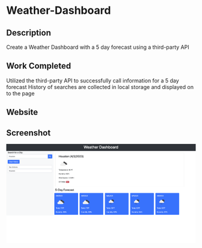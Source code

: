 # Weather-Dashboard

## Description

Create a Weather Dashboard with a 5 day forecast using a third-party API

## Work Completed

Utilized the third-party API to successfully call information for a 5 day forecast
History of searches are collected in local storage and displayed on to the page

## Website


## Screenshot

<img src="./assets/images/Weather.png"/>